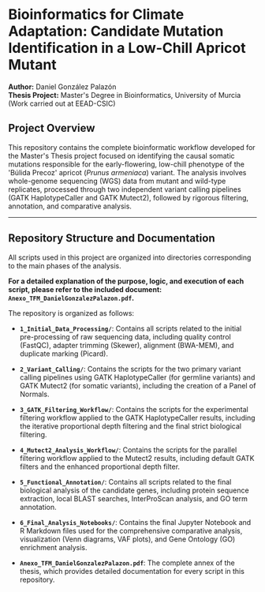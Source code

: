 # Bioinformatics for Climate Adaptation: Candidate Mutation Identification in a Low-Chill Apricot Mutant

**Author:** Daniel González Palazón  
**Thesis Project:** Master's Degree in Bioinformatics, University of Murcia (Work carried out at EEAD-CSIC)

## Project Overview

This repository contains the complete bioinformatic workflow developed for the Master's Thesis project focused on identifying the causal somatic mutations responsible for the early-flowering, low-chill phenotype of the 'Búlida Precoz' apricot (*Prunus armeniaca*) variant. The analysis involves whole-genome sequencing (WGS) data from mutant and wild-type replicates, processed through two independent variant calling pipelines (GATK HaplotypeCaller and GATK Mutect2), followed by rigorous filtering, annotation, and comparative analysis.

---

## Repository Structure and Documentation

All scripts used in this project are organized into directories corresponding to the main phases of the analysis.

**For a detailed explanation of the purpose, logic, and execution of each script, please refer to the included document: `Anexo_TFM_DanielGonzalezPalazon.pdf`.**

The repository is organized as follows:

* **`1_Initial_Data_Processing/`**: Contains all scripts related to the initial pre-processing of raw sequencing data, including quality control (FastQC), adapter trimming (Skewer), alignment (BWA-MEM), and duplicate marking (Picard).

* **`2_Variant_Calling/`**: Contains the scripts for the two primary variant calling pipelines using GATK HaplotypeCaller (for germline variants) and GATK Mutect2 (for somatic variants), including the creation of a Panel of Normals.

* **`3_GATK_Filtering_Workflow/`**: Contains the scripts for the experimental filtering workflow applied to the GATK HaplotypeCaller results, including the iterative proportional depth filtering and the final strict biological filtering.

* **`4_Mutect2_Analysis_Workflow/`**: Contains the scripts for the parallel filtering workflow applied to the Mutect2 results, including default GATK filters and the enhanced proportional depth filter.

* **`5_Functional_Annotation/`**: Contains all scripts related to the final biological analysis of the candidate genes, including protein sequence extraction, local BLAST searches, InterProScan analysis, and GO term annotation.

* **`6_Final_Analysis_Notebooks/`**: Contains the final Jupyter Notebook and R Markdown files used for the comprehensive comparative analysis, visualization (Venn diagrams, VAF plots), and Gene Ontology (GO) enrichment analysis.

* **`Anexo_TFM_DanielGonzalezPalazon.pdf`**: The complete annex of the thesis, which provides detailed documentation for every script in this repository.